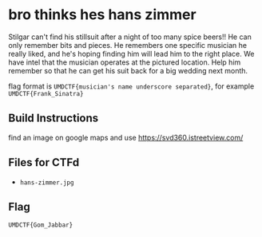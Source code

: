 # bro thinks hes hans zimmer

Stilgar can't find his stillsuit after a night of too many spice beers!! He can only remember bits and pieces. He remembers one specific musician he really liked, and he's hoping finding him will lead him to the right place. We have intel that the musician operates at the pictured location. Help him remember so that he can get his suit back for a big wedding next month.

flag format is `UMDCTF{musician's name underscore separated}`, for example `UMDCTF{Frank_Sinatra}`

## Build Instructions

find an image on google maps and use https://svd360.istreetview.com/

## Files for CTFd

- `hans-zimmer.jpg`

## Flag

`UMDCTF{Gom_Jabbar}`
